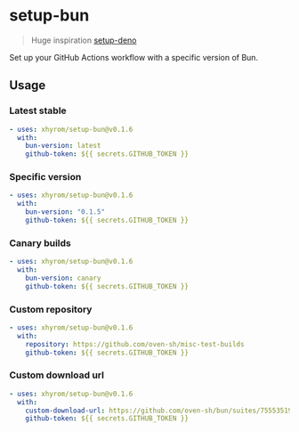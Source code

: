 # setup-bun
> Huge inspiration [setup-deno](https://github.com/denoland/setup-deno)

Set up your GitHub Actions workflow with a specific version of Bun.

## Usage

### Latest stable

```yaml
- uses: xhyrom/setup-bun@v0.1.6
  with:
    bun-version: latest
    github-token: ${{ secrets.GITHUB_TOKEN }}
```

### Specific version

```yaml
- uses: xhyrom/setup-bun@v0.1.6
  with:
    bun-version: "0.1.5"
    github-token: ${{ secrets.GITHUB_TOKEN }}
```

### Canary builds

```yaml
- uses: xhyrom/setup-bun@v0.1.6
  with:
    bun-version: canary
    github-token: ${{ secrets.GITHUB_TOKEN }}
```

### Custom repository

```yaml
- uses: xhyrom/setup-bun@v0.1.6
  with:
    repository: https://github.com/oven-sh/misc-test-builds
    github-token: ${{ secrets.GITHUB_TOKEN }}
```

### Custom download url

```yaml
- uses: xhyrom/setup-bun@v0.1.6
  with:
    custom-download-url: https://github.com/oven-sh/bun/suites/7555351912/artifacts/311939881
    github-token: ${{ secrets.GITHUB_TOKEN }}
```